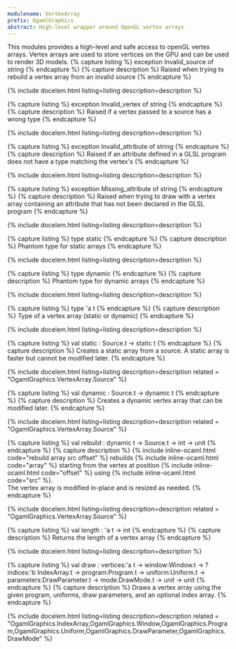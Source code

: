 ```yaml
---
modulename: VertexArray 
prefix: OgamlGraphics
abstract: High-level wrapper around OpenGL vertex arrays
---
```



This modules provides a high-level and safe access to
 openGL vertex arrays. Vertex arrays are used to store
 vertices on the GPU and can be used to render 3D models.
{% capture listing %}
exception Invalid_source of string
{% endcapture %}
{% capture description %}
Raised when trying to rebuild a vertex array from an invalid source
{% endcapture %}

{% include docelem.html listing=listing description=description   %}

{% capture listing %}
exception Invalid_vertex of string
{% endcapture %}
{% capture description %}
Raised if a vertex passed to a source has a wrong type
{% endcapture %}

{% include docelem.html listing=listing description=description   %}

{% capture listing %}
exception Invalid_attribute of string
{% endcapture %}
{% capture description %}
Raised if an attribute defined in a GLSL program does not
 have a type matching the vertex's
{% endcapture %}

{% include docelem.html listing=listing description=description   %}

{% capture listing %}
exception Missing_attribute of string
{% endcapture %}
{% capture description %}
Raised when trying to draw with a vertex array containing an
 attribute that has not been declared in the GLSL program
{% endcapture %}

{% include docelem.html listing=listing description=description   %}

{% capture listing %}
type static
{% endcapture %}
{% capture description %}
Phantom type for static arrays
{% endcapture %}

{% include docelem.html listing=listing description=description   %}

{% capture listing %}
type dynamic
{% endcapture %}
{% capture description %}
Phantom type for dynamic arrays
{% endcapture %}

{% include docelem.html listing=listing description=description   %}

{% capture listing %}
type 'a t
{% endcapture %}
{% capture description %}
Type of a vertex array (static or dynamic)
{% endcapture %}

{% include docelem.html listing=listing description=description   %}

{% capture listing %}
val static : Source.t -> static t
{% endcapture %}
{% capture description %}
Creates a static array from a source. A static array is faster
but cannot be modified later.
{% endcapture %}

{% include docelem.html listing=listing description=description  related = "OgamlGraphics.VertexArray.Source" %}

{% capture listing %}
val dynamic : Source.t -> dynamic t
{% endcapture %}
{% capture description %}
Creates a dynamic vertex array that can be modified later.
{% endcapture %}

{% include docelem.html listing=listing description=description  related = "OgamlGraphics.VertexArray.Source" %}

{% capture listing %}
val rebuild : dynamic t -> Source.t -> int -> unit
{% endcapture %}
{% capture description %}
{% include inline-ocaml.html code="rebuild array src offset" %} rebuilds {% include inline-ocaml.html code="array" %} starting from
 the vertex at position {% include inline-ocaml.html code="offset" %} using {% include inline-ocaml.html code="src" %}.<br/>
 The vertex array is modified in-place and is resized as needed.
{% endcapture %}

{% include docelem.html listing=listing description=description  related = "OgamlGraphics.VertexArray.Source" %}

{% capture listing %}
val length : 'a t -> int
{% endcapture %}
{% capture description %}
Returns the length of a vertex array
{% endcapture %}

{% include docelem.html listing=listing description=description   %}

{% capture listing %}
val draw : vertices:'a t -> window:Window.t -> ?indices:'b IndexArray.t -> program:Program.t -> uniform:Uniform.t -> parameters:DrawParameter.t -> mode:DrawMode.t -> unit -> unit
{% endcapture %}
{% capture description %}
Draws a vertex array using the given program, uniforms, draw parameters, and an optional index array.
{% endcapture %}

{% include docelem.html listing=listing description=description  related = "OgamlGraphics.IndexArray,OgamlGraphics.Window,OgamlGraphics.Program,OgamlGraphics.Uniform,OgamlGraphics.DrawParameter,OgamlGraphics.DrawMode" %}

